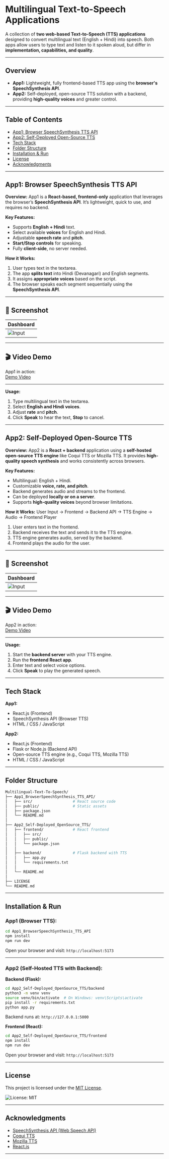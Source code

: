 # Multilingual Text-to-Speech Applications

A collection of **two web-based Text-to-Speech (TTS) applications** designed to convert multilingual text (English + Hindi) into speech. Both apps allow users to type text and listen to it spoken aloud, but differ in **implementation, capabilities, and quality**.

---

## Overview

* **App1:** Lightweight, fully frontend-based TTS app using the **browser's SpeechSynthesis API**.
* **App2:** Self-deployed, open-source TTS solution with a backend, providing **high-quality voices** and greater control.

---

## Table of Contents

* [App1: Browser SpeechSynthesis TTS API](#app1-browser-speechsynthesis-tts-api)
* [App2: Self-Deployed Open-Source TTS](#app2-self-deployed-open-source-tts)
* [Tech Stack](#tech-stack)
* [Folder Structure](#folder-structure)
* [Installation & Run](#installation--run)
* [License](#license)
* [Acknowledgments](#acknowledgments)

---

## App1: Browser SpeechSynthesis TTS API

**Overview:**
App1 is a **React-based, frontend-only** application that leverages the browser’s **SpeechSynthesis API**. It’s lightweight, quick to use, and requires no backend.

**Key Features:**

* Supports **English + Hindi** text.
* Select available **voices** for English and Hindi.
* Adjustable **speech rate** and **pitch**.
* **Start/Stop controls** for speaking.
* Fully **client-side**, no server needed.

**How it Works:**

1. User types text in the textarea.
2. The app **splits text** into Hindi (Devanagari) and English segments.
3. It assigns **appropriate voices** based on the script.
4. The browser speaks each segment sequentially using the **SpeechSynthesis API**.

---

## 📸 Screenshot

| Dashboard                     | 
| ------------------------------- | 
| ![Input](Screenshots/test1-1.png) |

> 
---

## 🎬 Video Demo

App1 in action:  
[Demo Video](Screenshots/Demo.mp4)

---

**Usage:**

1. Type multilingual text in the textarea.
2. Select **English and Hindi voices**.
3. Adjust **rate** and **pitch**.
4. Click **Speak** to hear the text, **Stop** to cancel.

---

## App2: Self-Deployed Open-Source TTS

**Overview:**
App2 is a **React + backend** application using a **self-hosted open-source TTS engine** like Coqui TTS or Mozilla TTS. It provides **high-quality speech synthesis** and works consistently across browsers.

**Key Features:**

* Multilingual: English + Hindi.
* Customizable **voice, rate, and pitch**.
* Backend generates audio and streams to the frontend.
* Can be deployed **locally or on a server**.
* Supports **high-quality voices** beyond browser limitations.

**How it Works:**
User Input → Frontend → Backend API → TTS Engine → Audio → Frontend Player

1. User enters text in the frontend.
2. Backend receives the text and sends it to the TTS engine.
3. TTS engine generates audio, served by the backend.
4. Frontend plays the audio for the user.

---

## 📸 Screenshot

| Dashboard                     | 
| ------------------------------- | 
| ![Input](Screenshots/test1-1.png) |

> 
---

## 🎬 Video Demo

App2 in action:  
[Demo Video](Screenshots/Demo.mp4)

---

**Usage:**

1. Start the **backend server** with your TTS engine.
2. Run the **frontend React app**.
3. Enter text and select voice options.
4. Click **Speak** to play the generated speech.

---

## Tech Stack

**App1:**

* React.js (Frontend)
* SpeechSynthesis API (Browser TTS)
* HTML / CSS / JavaScript

**App2:**

* React.js (Frontend)
* Flask or Node.js (Backend API)
* Open-source TTS engine (e.g., Coqui TTS, Mozilla TTS)
* HTML / CSS / JavaScript

---

## Folder Structure

```bash
Multilingual-Text-To-Speech/
├── App1_BrowserSpeechSynthesis_TTS_API/
│   ├── src/                  # React source code
│   ├── public/               # Static assets
│   ├── package.json
│   └── README.md
│
├── App2_Self-Deployed_OpenSource_TTS/
│   ├── frontend/             # React frontend
│   │   ├── src/
│   │   ├── public/
│   │   └── package.json
│   │
│   ├── backend/              # Flask backend with TTS
│   │   ├── app.py
│   │   └── requirements.txt
│   │
│   └── README.md
│
├── LICENSE
└── README.md
```

---

## Installation & Run

### App1 (Browser TTS):

```bash
cd App1_BrowserSpeechSynthesis_TTS_API
npm install
npm run dev
```

Open your browser and visit:
`http://localhost:5173`

---

### App2 (Self-Hosted TTS with Backend):

**Backend (Flask):**

```bash
cd App2_Self-Deployed_OpenSource_TTS/backend
python3 -m venv venv
source venv/bin/activate  # On Windows: venv\Scripts\activate
pip install -r requirements.txt
python app.py
```

Backend runs at:
`http://127.0.0.1:5000`

**Frontend (React):**

```bash
cd App2_Self-Deployed_OpenSource_TTS/frontend
npm install
npm run dev
```

Open your browser and visit:
`http://localhost:5173`

---

## License

This project is licensed under the [MIT License](LICENSE).

![License: MIT](https://img.shields.io/badge/License-MIT-yellow.svg)

---

## Acknowledgments

* [SpeechSynthesis API (Web Speech API)](https://developer.mozilla.org/en-US/docs/Web/API/SpeechSynthesis)
* [Coqui TTS](https://github.com/coqui-ai/TTS)
* [Mozilla TTS](https://github.com/mozilla/TTS)
* [React.js](https://reactjs.org/)


---

